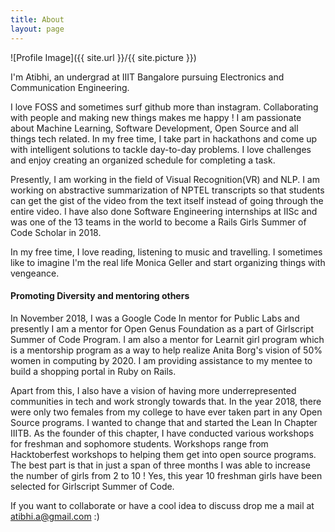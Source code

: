 ```yaml
---
title: About
layout: page
---
```

![Profile Image]({{ site.url }}/{{ site.picture }})
<p>I'm Atibhi, an undergrad at IIIT Bangalore pursuing Electronics and Communication Engineering. </p>
<p>I love FOSS and sometimes surf github more than instagram. Collaborating with people and making new things makes me happy !  I am passionate about Machine Learning, Software Development, Open Source and all things tech related. In my free time, I take part in hackathons and come up with intelligent solutions to tackle day-to-day problems. I love challenges and enjoy creating an organized schedule for completing a task.
  
Presently, I am working in the field of Visual Recognition(VR) and NLP. I am working on abstractive summarization of NPTEL transcripts so that students can get the gist of the video from the text itself instead of going through the entire video. 
I have also done Software Engineering internships at IISc and was one of the 13 teams in the world to become a Rails Girls Summer of Code Scholar in 2018.</p>

<p> In my free time, I love reading, listening to music and travelling. I sometimes like to imagine I'm the real life Monica Geller and start organizing things with vengeance. </p>

#### Promoting Diversity and mentoring others 

In November 2018, I was a Google Code In mentor for Public Labs and presently I am a mentor for Open Genus Foundation as a part of Girlscript Summer of Code Program.  I am also a mentor for Learnit girl program which is a mentorship program as a way to help realize Anita Borg's vision of 50% women in computing by 2020. I am providing assistance to my mentee to build a shopping portal in Ruby on Rails.

Apart from this, I also have a vision of having more underrepresented communities in tech and work strongly towards that. In the year 2018, there were only two females from my college to have ever taken part in any Open Source programs. I wanted to change that and started the Lean In Chapter IIITB. As the founder of this chapter, I have conducted various workshops for freshman and sophomore students. Workshops range from Hacktoberfest workshops to helping them get into open source programs. The best part is that in just a span of three months I was able to increase the number of girls from 2 to 10 ! Yes, this year 10 freshman girls have been selected for Girlscript Summer of Code. 

If you want to collaborate or have a cool idea to discuss drop me a mail at atibhi.a@gmail.com :)
